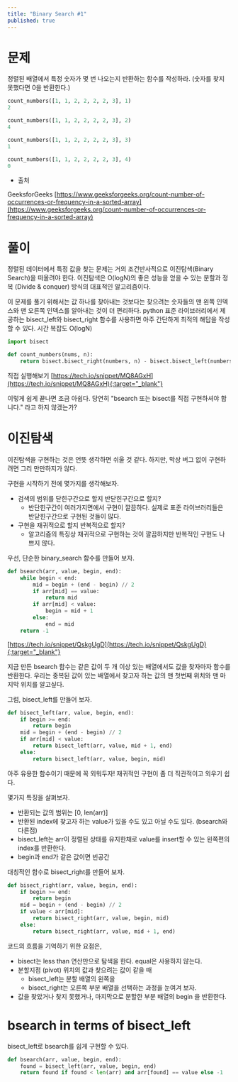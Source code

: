 ```yaml
---
title: "Binary Search #1"
published: true
---
```


# 문제

정렬된 배열에서 특정 숫자가 몇 번 나오는지 반환하는 함수를 작성하라. (숫자를 찾지 못했다면 0을 반환한다.)

```py
count_numbers([1, 1, 2, 2, 2, 2, 3], 1)
2

count_numbers([1, 1, 2, 2, 2, 2, 3], 2)
4

count_numbers([1, 1, 2, 2, 2, 2, 3], 3)
1

count_numbers([1, 1, 2, 2, 2, 2, 3], 4)
0
```

* 출처

GeeksforGeeks [https://www.geeksforgeeks.org/count-number-of-occurrences-or-frequency-in-a-sorted-array](https://www.geeksforgeeks.org/count-number-of-occurrences-or-frequency-in-a-sorted-array)


# 풀이

정렬된 데이터에서 특정 값을 찾는 문제는 거의 조건반사적으로 이진탐색(Binary Search)을 떠올려야 한다. 이진탐색은 O(logN)의 좋은 성능을 얻을 수 있는 분할과 정복 (Divide & conquer) 방식의 대표적인 알고리즘이다.

이 문제를 풀기 위해서는 값 하나를 찾아내는 것보다는 찾으려는 숫자들의 맨 왼쪽 인덱스와 맨 오른쪽 인덱스를 알아내는 것이 더 편리하다. python 표준 라이브러리에서 제공하는 bisect_left와 bisect_right 함수를 사용하면 아주 간단하게 최적의 해답을 작성할 수 있다. 시간 복잡도 O(logN)

```py
import bisect

def count_numbers(nums, n):
    return bisect.bisect_right(numbers, n) - bisect.bisect_left(numbers, n)

```
직접 실행해보기 [https://tech.io/snippet/MQ8AGxH](https://tech.io/snippet/MQ8AGxH){:target="_blank"}

이렇게 쉽게 끝나면 조금 아쉽다. 당연히 "bsearch 또는 bisect를 직접 구현하셔야 합니다." 라고 하지 않겠는가?

# 이진탐색

이진탐색을 구현하는 것은 언뜻 생각하면 쉬울 것 같다. 하지만, 막상 버그 없이 구현하려면 그리 만만하지가 않다.

구현을 시작하기 전에 몇가지를 생각해보자.

* 검색의 범위를 닫힌구간으로 할지 반닫힌구간으로 할지?
    * 반단힌구간이 여러가지면에서 구현이 깔끔하다. 실제로 표준 라이브러리들은 반닫힌구간으로 구현된 것들이 많다.
* 구현을 재귀적으로 할지 반복적으로 할지?
    * 알고리즘의 특징상 재귀적으로 구현하는 것이 깔끔하지만 반복적인 구현도 나쁘지 않다.

우선, 단순한 binary_search 함수를 만들어 보자.

```py
def bsearch(arr, value, begin, end):
    while begin < end:
        mid = begin + (end - begin) // 2
        if arr[mid] == value:
            return mid
        if arr[mid] < value:
            begin = mid + 1
        else:
            end = mid
    return -1
```
[https://tech.io/snippet/QskgUgD](https://tech.io/snippet/QskgUgD){:target="_blank"}

지금 만든 bsearch 함수는 같은 값이 두 개 이상 있는 배열에서도 값을 찾자마자 함수를 반환한다. 우리는 중복된 값이 있는 배열에서 찾고자 하는 값의 맨 첫번째 위치와 맨 마지막 위치를 알고싶다.

그럼, bisect_left를 만들어 보자.

```py
def bisect_left(arr, value, begin, end):
    if begin >= end:
        return begin
    mid = begin + (end - begin) // 2
    if arr[mid] < value:
        return bisect_left(arr, value, mid + 1, end)
    else:
        return bisect_left(arr, value, begin, mid)
```

아주 유용한 함수이기 때문에 꼭 외워두자! 재귀적인 구현이 좀 더 직관적이고 외우기 쉽다.

몇가지 특징을 살펴보자.

* 반환되는 값의 범위는 [0, len(arr)]
* 반환된 index에 찾고자 하는 value가 있을 수도 있고 아닐 수도 있다. (bsearch와 다른점)
* bisect_left는 arr이 정렬된 상태를 유지한채로 value를 insert할 수 있는 왼쪽편의 index를 반환한다.
* begin과 end가 같은 값이면 빈공간

대칭적인 함수로 bisect_right를 만들어 보자.

```py
def bisect_right(arr, value, begin, end):
    if begin >= end:
        return begin
    mid = begin + (end - begin) // 2
    if value < arr[mid]:
        return bisect_right(arr, value, begin, mid)
    else:
        return bisect_right(arr, value, mid + 1, end)
```

코드의 흐름을 기억하기 위한 요점은,

* bisect는 less than 연산만으로 탐색을 한다. equal은 사용하지 않는다.
* 분할지점 (pivot) 위치의 값과 찾으려는 값이 같을 때
    * bisect_left는 분할 배열의 왼쪽을
    * bisect_right는 오른쪽 부분 배열을 선택하는 과정을 눈여겨 보자.
* 값을 찾았거나 찾지 못했거나, 마지막으로 분할한 부분 배열의 begin 을 반환한다.

# bsearch in terms of bisect_left

bisect_left로 bsearch를 쉽게 구현할 수 있다.

```py
def bsearch(arr, value, begin, end):
    found = bisect_left(arr, value, begin, end)
    return found if found < len(arr) and arr[found] == value else -1
```
